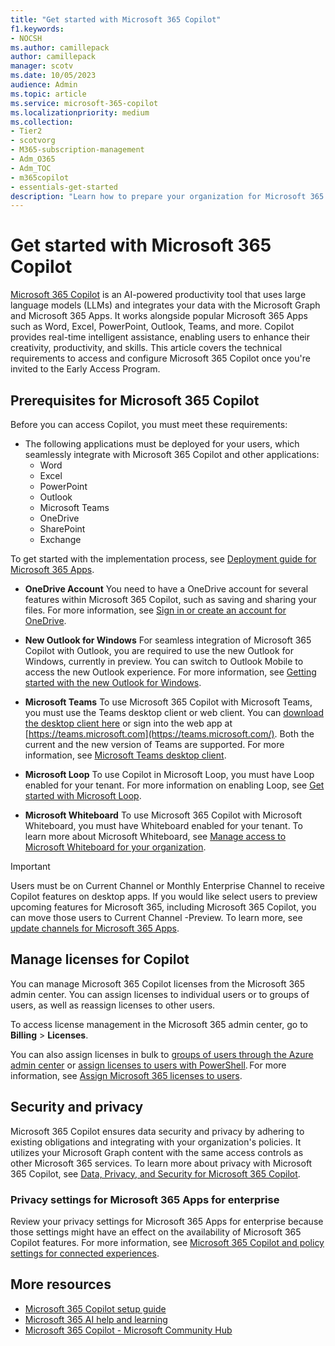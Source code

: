 ```yaml
---
title: "Get started with Microsoft 365 Copilot"
f1.keywords:
- NOCSH
ms.author: camillepack
author: camillepack
manager: scotv
ms.date: 10/05/2023
audience: Admin
ms.topic: article
ms.service: microsoft-365-copilot
ms.localizationpriority: medium
ms.collection: 
- Tier2
- scotvorg
- M365-subscription-management 
- Adm_O365
- Adm_TOC
- m365copilot
- essentials-get-started
description: "Learn how to prepare your organization for Microsoft 365 Copilot."
---
```


# Get started with Microsoft 365 Copilot

[Microsoft 365 Copilot](https://www.microsoft.com/microsoft-365/blog/2023/03/16/introducing-microsoft-365-copilot-a-whole-new-way-to-work/) is an AI-powered productivity tool that uses large language models (LLMs) and integrates your data with the Microsoft Graph and Microsoft 365 Apps. It works alongside popular Microsoft 365 Apps such as Word, Excel, PowerPoint, Outlook, Teams, and more. Copilot provides real-time intelligent assistance, enabling users to enhance their creativity, productivity, and skills. This article covers the technical requirements to access and configure Microsoft 365 Copilot once you're invited to the Early Access Program.

## Prerequisites for Microsoft 365 Copilot

Before you can access Copilot, you must meet these requirements:

- The following applications must be deployed for your users, which seamlessly integrate with Microsoft 365 Copilot and other applications: 
  - Word
  - Excel
  - PowerPoint
  - Outlook
  - Microsoft Teams
  - OneDrive
  - SharePoint
  - Exchange
  
To get started with the implementation process, see [Deployment guide for Microsoft 365 Apps](/deployoffice/deployment-guide-microsoft-365-apps).

- **OneDrive Account** You need to have a OneDrive account for several features within Microsoft 365 Copilot, such as saving and sharing your files. For more information, see [Sign in or create an account for OneDrive](https://support.microsoft.com/office/video-sign-in-or-create-an-account-for-onedrive-3adf09fd-90e3-4420-8c4e-b55e2cde40d2?ui=en-us&rs=en-us&ad=us).

- **New Outlook for Windows** For seamless integration of Microsoft 365 Copilot with Outlook, you are required to use the new Outlook for Windows, currently in preview. You can switch to Outlook Mobile to access the new Outlook experience. For more information, see [Getting started with the new Outlook for Windows](https://support.microsoft.com/office/getting-started-with-the-new-outlook-for-windows-656bb8d9-5a60-49b2-a98b-ba7822bc7627).

- **Microsoft Teams** To use Microsoft 365 Copilot with Microsoft Teams, you must use the Teams desktop client or web client. You can [download the desktop client here](https://www.microsoft.com/microsoft-teams/download-app) or sign into the web app at [https://teams.microsoft.com](https://teams.microsoft.com/). Both the current and the new version of Teams are supported. For more information, see [Microsoft Teams desktop client](/microsoftteams/get-clients?tabs=Windows).

- **Microsoft Loop** To use Copilot in Microsoft Loop, you must have Loop enabled for your tenant. For more information on enabling Loop, see [Get started with Microsoft Loop](https://support.microsoft.com/office/get-started-with-microsoft-loop-9f4d8d4f-dfc6-4518-9ef6-069408c21f0c).

- **Microsoft Whiteboard** To use Microsoft 365 Copilot with Microsoft Whiteboard, you must have Whiteboard enabled for your tenant. To learn more about Microsoft Whiteboard, see [Manage access to Microsoft Whiteboard for your organization](/whiteboard/manage-whiteboard-access-organizations).

>[!IMPORTANT]
> Users must be on Current Channel or Monthly Enterprise Channel to receive Copilot features on desktop apps. If you would like select users to preview upcoming features for Microsoft 365, including Microsoft 365 Copilot, you can move those users to Current Channel -Preview. To learn more, see [update channels for Microsoft 365 Apps](/deployoffice/updates/overview-update-channels#current-channel-overview).

## Manage licenses for Copilot

You can manage Microsoft 365 Copilot licenses from the Microsoft 365 admin center. You can assign licenses to individual users or to groups of users, as well as reassign licenses to other users.  

To access license management in the Microsoft 365 admin center, go to **Billing** > **Licenses**.

You can also assign licenses in bulk to [groups of users through the Azure admin center](/azure/active-directory/enterprise-users/licensing-groups-assign) or [assign licenses to users with PowerShell](/microsoft-365/enterprise/assign-licenses-to-user-accounts-with-microsoft-365-powershell). For more information, see [Assign Microsoft 365 licenses to users](/microsoft-365/admin/manage/assign-licenses-to-users).

## Security and privacy

Microsoft 365 Copilot ensures data security and privacy by adhering to existing obligations and integrating with your organization's policies. It utilizes your Microsoft Graph content with the same access controls as other Microsoft 365 services. To learn more about privacy with Microsoft 365 Copilot, see [Data, Privacy, and Security for Microsoft 365 Copilot](microsoft-365-copilot-privacy.md).

### Privacy settings for Microsoft 365 Apps for enterprise

Review your privacy settings for Microsoft 365 Apps for enterprise because those settings might have an effect on the availability of Microsoft 365 Copilot features. For more information, see [Microsoft 365 Copilot and policy settings for connected experiences](microsoft-365-copilot-privacy.md#microsoft-365-copilot-and-policy-settings-for-connected-experiences).

## More resources

- [Microsoft 365 Copilot setup guide](https://setup.microsoft.com/microsoft-365/copilot-setup-guide)
- [Microsoft 365 AI help and learning](https://support.microsoft.com/copilot)
- [Microsoft 365 Copilot - Microsoft Community Hub](https://techcommunity.microsoft.com/t5/microsoft-365-copilot/ct-p/Microsoft365Copilot)
